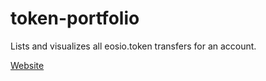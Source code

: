 # token-portfolio

Lists and visualizes all eosio.token transfers for an account.

[Website](https://mrtoph.github.io/token-portfolio/)
